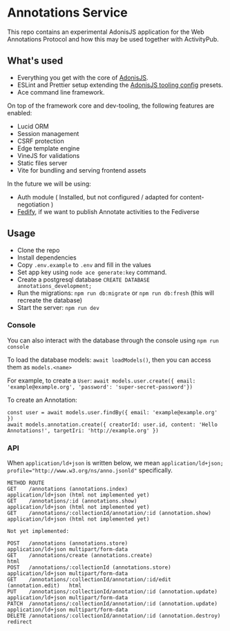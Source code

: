 # Annotations Service

This repo contains an experimental AdonisJS application for the Web Annotations Protocol and how this may be used together with ActivityPub.

## What's used

- Everything you get with the core of [AdonisJS](https://adonisjs.com).
- ESLint and Prettier setup extending the [AdonisJS tooling config](https://github.com/adonisjs/tooling-config) presets.
- Ace command line framework.

On top of the framework core and dev-tooling, the following features are enabled:

- Lucid ORM
- Session management
- CSRF protection
- Edge template engine
- VineJS for validations
- Static files server
- Vite for bundling and serving frontend assets

In the future we will be using:
- Auth module ( Installed, but not configured / adapted for content-negotiation )
- [Fedify](https://fedify.dev), if we want to publish Annotate activities to the Fediverse

## Usage

- Clone the repo
- Install dependencies
- Copy `.env.example` to `.env` and fill in the values
- Set app key using `node ace generate:key` command.
- Create a postgresql database `CREATE DATABASE annotations_development;`
- Run the migrations: `npm run db:migrate` or `npm run db:fresh` (this will recreate the database)
- Start the server: `npm run dev`

### Console

You can also interact with the database through the console using `npm run console`

To load the database models: `await loadModels()`, then you can access them as `models.<name>`

For example, to create a `User`: `await models.user.create({ email: 'example@example.org', 'password': 'super-secret-password'})`

To create an Annotation:

```
const user = await models.user.findBy({ email: 'example@example.org' })
await models.annotation.create({ creatorId: user.id, content: 'Hello Annotations!', targetIri: 'http://example.org' })
```

### API

When `application/ld+json` is written below, we mean `application/ld+json; profile="http://www.w3.org/ns/anno.jsonld"` specifically.

```
METHOD ROUTE
GET    /annotations (annotations.index)                                   application/ld+json (html not implemented yet)
GET    /annotations/:id (annotations.show)                                application/ld+json (html not implemented yet)
GET    /annotations/:collectionId/annotation/:id (annotation.show)        application/ld+json (html not implemented yet)

Not yet implemented:

POST   /annotations (annotations.store)                                   application/ld+json multipart/form-data
GET    /annotations/create (annotations.create)                           html
POST   /annotations/:collectionId (annotations.store)                     application/ld+json multipart/form-data
GET    /annotations/:collectionId/annotation/:id/edit (annotation.edit)   html
PUT    /annotations/:collectionId/annotation/:id (annotation.update)      application/ld+json multipart/form-data
PATCH  /annotations/:collectionId/annotation/:id (annotation.update)      application/ld+json multipart/form-data
DELETE /annotations/:collectionId/annotation/:id (annotation.destroy)     redirect
```
